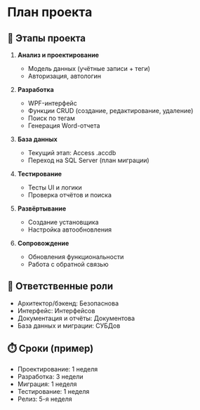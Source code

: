 # План проекта
## 🔄 Этапы проекта

1. **Анализ и проектирование**
   - Модель данных (учётные записи + теги)
   - Авторизация, автологин

2. **Разработка**
   - WPF-интерфейс
   - Функции CRUD (создание, редактирование, удаление)
   - Поиск по тегам
   - Генерация Word-отчета

3. **База данных**
   - Текущий этап: Access .accdb
   - Переход на SQL Server (план миграции)

4. **Тестирование**
   - Тесты UI и логики
   - Проверка отчётов и поиска

5. **Развёртывание**
   - Создание установщика
   - Настройка автообновления

6. **Сопровождение**
   - Обновления функциональности
   - Работа с обратной связью

## 👤 Ответственные роли

- Архитектор/бэкенд: Безопаснова  
- Интерфейс: Интерфейсов  
- Документация и отчёты: Документова  
- База данных и миграции: СУБДов  

## ⏱️ Сроки (пример)

- Проектирование: 1 неделя  
- Разработка: 3 недели  
- Миграция: 1 неделя  
- Тестирование: 1 неделя  
- Релиз: 5-я неделя
